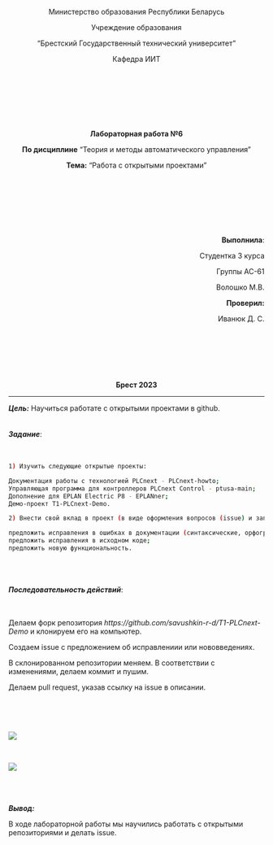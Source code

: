 <p align="center">Министерство образования Республики Беларусь</p>
<p align="center">Учреждение образования</p>
<p align="center">“Брестский Государственный технический университет”</p>
<p align="center">Кафедра ИИТ</p>
<br><br><br><br><br><br>
<p align="center"><strong>Лабораторная работа №6</strong></p>
<p align="center"><strong>По дисциплине</strong> “Теория и методы автоматического управления”</p>
<p align="center"><strong>Тема:</strong> “Работа с открытыми проектами”</p>
<br><br><br><br><br><br>
<p align="right"><strong>Выполнила</strong>:</p>
<p align="right">Студентка 3 курса</p>
<p align="right">Группы АС-61</p>
<p align="right">Волошко М.В.</p>
<p align="right"><strong>Проверил:</strong></p>
<p align="right">Иванюк Д. С.</p>
<br><br><br><br><br>
<p align="center"><strong>Брест 2023</strong></p>

---
***Цель:***
Научиться работате с открытыми проектами в github.
<br><br><br>
***Задание***:
<br><br><br>
``` bash
1) Изучить следующие открытые проекты:

Документация работы с технологией PLCnext - PLCnext-howto;
Управляющая программа для контроллеров PLCnext Control - ptusa-main;
Дополнение для EPLAN Electric P8 - EPLANner;
Демо-проект T1-PLCnext-Demo.

2) Внести свой вклад в проект (в виде оформления вопросов (issue) и запросов на внесение изменений (pull request)):

предложить исправления в ошибках в документации (синтаксические, орфографические и т.п.);
предложить исправления в исходном коде;
предложить новую функциональность.
```
<br><br><br>
***Последовательность действий***:
<br><br><br>
<p>Делаем форк репозитория <em>https://github.com/savushkin-r-d/T1-PLCnext-Demo</em> и клонируем его на компьютер. </p>
<p>Создаем issue с предложением об исправлениии или нововведениях. </p>
<p>В склонированном репозитории меняем. В соответствии с изменениями, делаем коммит и пушим.</p>
<p>Делаем pull request, указав ссылку на issue в описании. </p>
<br><br><br>

![](../../images/issue.png)

<br>

![](../../images/num.png)

<br><br><br>
<strong><em>Вывод:</em></strong>
 <p>В ходе лабораторной работы мы научились работать с открытыми репозиториями и делать issue. </p>